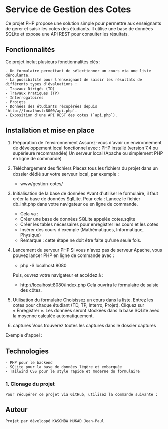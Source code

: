 #  Service de Gestion des Cotes

Ce projet PHP propose une solution simple pour permettre aux enseignants de gérer et saisir les cotes des étudiants. 
Il utilise une base de données SQLite et expose une API REST pour consulter les résultats.

## Fonctionnalités
Ce projet inclut plusieurs fonctionnalités clés :

    - Un formulaire permettant de sélectionner un cours via une liste déroulante.
    - La possibilité pour l'enseignant de saisir les résultats de différents types d'évaluations :
    - Travaux Dirigés (TD)
    - Travaux Pratiques (TP)
    - Interrogatoires
    - Projets
    - Données des étudiants récupérées depuis `http://localhost:8000/api.php`.
    - Exposition d'une API REST des cotes (`api.php`).

## Installation et mise en place

1. Préparation de l'environnement
    Assurez-vous d'avoir un environnement de développement local fonctionnel avec :
    PHP installé (version 7.4 ou supérieure recommandée)
    Un serveur local (Apache ou simplement PHP en ligne de commande)

2. Téléchargement des fichiers
    Placez tous les fichiers du projet dans un dossier dédié sur votre serveur local, par exemple :
    * www/gestion-cotes/

3. Initialisation de la base de données
    Avant d'utiliser le formulaire, il faut créer la base de données SqlLite. Pour cela :
    Lancez le fichier db_init.php dans votre navigateur ou en ligne de commande.

    * Cela va :
    - Créer une base de données SQLite appelée cotes.sqlite
    - Créer les tables nécessaires pour enregistrer les cours et les cotes
    - Insérer des cours d'exemple (Mathématiques, Informatique, Physique)
    * Remarque : cette étape ne doit être faite qu'une seule fois.

4. Lancement du serveur PHP
    Si vous n'avez pas de serveur Apache, vous pouvez lancer PHP en ligne de commande avec :
    * php -S localhost:8080

    Puis, ouvrez votre navigateur et accédez à :
    * http://localhost:8080/index.php
    Cela ouvrira le formulaire de saisie des côtes.

5. Utilisation du formulaire
    Choisissez un cours dans la liste.
    Entrez les cotes pour chaque étudiant (TD, TP, Interro, Projet).
    Cliquez sur « Enregistrer ».
    Les données seront stockées dans la base SQLite avec la moyenne calculée automatiquement.

6. captures
    Vous trouverez toutes les captures dans le dossier captures


Exemple d'appel :

## Technologies

    - PHP pour le backend
    - SQLite pour la base de données légère et embarquée
    - Tailwind CSS pour le style rapide et moderne du formulaire

### 1. Clonage du projet
    Pour récupérer ce projet via GitHub, utilisez la commande suivante :

## Auteur
    Projet par développé KASOMBW MUKAD Jean-Paul
